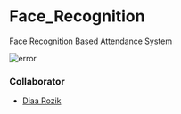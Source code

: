 # Face_Recognition
Face Recognition Based Attendance System

![error](C:\Users\dell\OneDrive\Desktop\attendance.png)

### Collaborator
- [Diaa Rozik](https://github.com/diaarozik)
